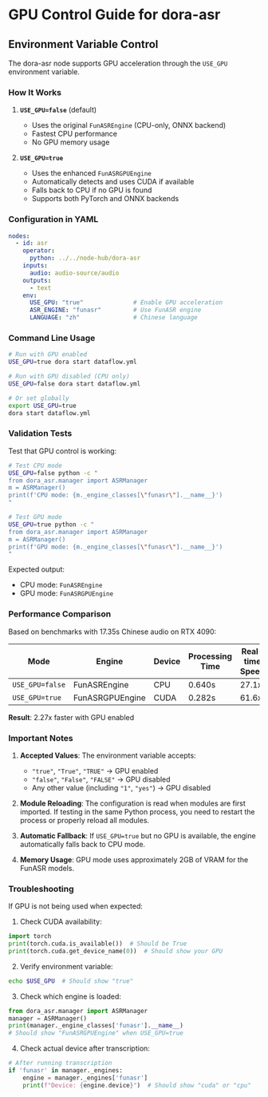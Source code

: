 # GPU Control Guide for dora-asr

## Environment Variable Control

The dora-asr node supports GPU acceleration through the `USE_GPU` environment variable.

### How It Works

1. **`USE_GPU=false`** (default)
   - Uses the original `FunASREngine` (CPU-only, ONNX backend)
   - Fastest CPU performance
   - No GPU memory usage

2. **`USE_GPU=true`**
   - Uses the enhanced `FunASRGPUEngine`
   - Automatically detects and uses CUDA if available
   - Falls back to CPU if no GPU is found
   - Supports both PyTorch and ONNX backends

### Configuration in YAML

```yaml
nodes:
  - id: asr
    operator:
      python: ../../node-hub/dora-asr
    inputs:
      audio: audio-source/audio
    outputs:
      - text
    env:
      USE_GPU: "true"              # Enable GPU acceleration
      ASR_ENGINE: "funasr"         # Use FunASR engine
      LANGUAGE: "zh"               # Chinese language
```

### Command Line Usage

```bash
# Run with GPU enabled
USE_GPU=true dora start dataflow.yml

# Run with GPU disabled (CPU only)
USE_GPU=false dora start dataflow.yml

# Or set globally
export USE_GPU=true
dora start dataflow.yml
```

### Validation Tests

Test that GPU control is working:

```bash
# Test CPU mode
USE_GPU=false python -c "
from dora_asr.manager import ASRManager
m = ASRManager()
print(f'CPU mode: {m._engine_classes[\"funasr\"].__name__}')
"

# Test GPU mode
USE_GPU=true python -c "
from dora_asr.manager import ASRManager
m = ASRManager()
print(f'GPU mode: {m._engine_classes[\"funasr\"].__name__}')
"
```

Expected output:
- CPU mode: `FunASREngine`
- GPU mode: `FunASRGPUEngine`

### Performance Comparison

Based on benchmarks with 17.35s Chinese audio on RTX 4090:

| Mode | Engine | Device | Processing Time | Real-time Speed |
|------|--------|--------|-----------------|-----------------|
| `USE_GPU=false` | FunASREngine | CPU | 0.640s | 27.1x |
| `USE_GPU=true` | FunASRGPUEngine | CUDA | 0.282s | 61.6x |

**Result**: 2.27x faster with GPU enabled

### Important Notes

1. **Accepted Values**: The environment variable accepts:
   - `"true"`, `"True"`, `"TRUE"` → GPU enabled
   - `"false"`, `"False"`, `"FALSE"` → GPU disabled
   - Any other value (including `"1"`, `"yes"`) → GPU disabled

2. **Module Reloading**: The configuration is read when modules are first imported. If testing in the same Python process, you need to restart the process or properly reload all modules.

3. **Automatic Fallback**: If `USE_GPU=true` but no GPU is available, the engine automatically falls back to CPU mode.

4. **Memory Usage**: GPU mode uses approximately 2GB of VRAM for the FunASR models.

### Troubleshooting

If GPU is not being used when expected:

1. Check CUDA availability:
```python
import torch
print(torch.cuda.is_available())  # Should be True
print(torch.cuda.get_device_name(0))  # Should show your GPU
```

2. Verify environment variable:
```bash
echo $USE_GPU  # Should show "true"
```

3. Check which engine is loaded:
```python
from dora_asr.manager import ASRManager
manager = ASRManager()
print(manager._engine_classes['funasr'].__name__)
# Should show "FunASRGPUEngine" when USE_GPU=true
```

4. Check actual device after transcription:
```python
# After running transcription
if 'funasr' in manager._engines:
    engine = manager._engines['funasr']
    print(f"Device: {engine.device}")  # Should show "cuda" or "cpu"
```